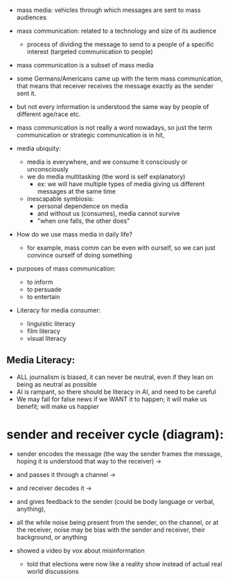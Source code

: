 - mass media: vehicles through which messages are sent to mass audiences
- mass communication: related to a technology and size of its audience
	- process of dividing the message to send to a people of a specific interest (targeted communication to people)
- mass communication is a subset of mass media

- some Germans/Americans came up with the term mass communication, that means that receiver receives the message exactly as the sender sent it.
- but not every information is understood the same way by people of different age/race etc.
- mass communication is not really a word nowadays, so just the term communication or strategic communication is in hit, 

- media ubiquity: 
	- media is everywhere, and we consume it consciously or unconsciously
	- we do media multitasking (the word is self explanatory)
		- ex: we will have multiple types of media giving us different messages at the same time
	- inescapable symbiosis:
		- personal dependence on media
		- and without us (consumes), media cannot survive
		- "when one falls, the other does"

- How do we use mass media in daily life?
	- for example, mass comm can be even with ourself, so we can just convince ourself of doing something
- purposes of mass communication:
	- to inform
	- to persuade
	- to entertain
- Literacy for media consumer:
	- linguistic literacy
	- film literacy
	- visual literacy

## Media Literacy:
- ALL journalism is biased, it can never be neutral, even if they lean on being as neutral as possible
- AI is rampant, so there should be literacy in AI, and need to be careful
- We may fall for false news if we WANT it to happen; it will make us benefit; will make us happier

# sender and receiver cycle (diagram):
- sender encodes the message (the way the sender frames the message, hoping it is understood that way to the receiver) ->
- and passes it through a channel -> 
- and receiver decodes it -> 
- and gives feedback to the sender (could be body language or verbal, anything), 
- all the while noise being present from the sender, on the channel, or at the receiver, noise may be bias with the sender and receiver, their background, or anything

- showed a video by vox about misinformation
	- told that elections were now like a reality show instead of actual real world discussions
